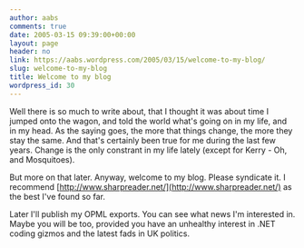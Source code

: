 ```yaml
---
author: aabs
comments: true
date: 2005-03-15 09:39:00+00:00
layout: page
header: no
link: https://aabs.wordpress.com/2005/03/15/welcome-to-my-blog/
slug: welcome-to-my-blog
title: Welcome to my blog
wordpress_id: 30
---
```


Well there is so much to write about, that I thought it was about time I jumped onto the wagon, and told the world what's going on in my life, and in my head. As the saying goes, the more that things change, the more they stay the same. And that's certainly been true for me during the last few years. Change is the only constrant in my life lately (except for Kerry - Oh, and Mosquitoes).

But more on that later. Anyway, welcome to my blog. Please syndicate it. I recommend [http://www.sharpreader.net/](http://www.sharpreader.net/) as the best I've found so far.

Later I'll publish my OPML exports. You can see what news I'm interested in. Maybe you will be too, provided you have an unhealthy interest in .NET coding gizmos and the latest fads in UK politics.

